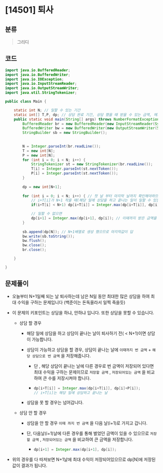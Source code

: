 # [14501] 퇴사

## 분류
> 그리디 

## 코드
```java
import java.io.BufferedReader;
import java.io.BufferedWriter;
import java.io.IOException;
import java.io.InputStreamReader;
import java.io.OutputStreamWriter;
import java.util.StringTokenizer;

public class Main {

	static int N; // 일할 수 있는 기간
	static int[] T,P, dp; // 상담 완료 기간, 상담 했을 때 받을 수 있는 금액, 메모이제이션 할 배열
	public static void main(String[] args) throws NumberFormatException, IOException {
		BufferedReader br = new BufferedReader(new InputStreamReader(System.in));
		BufferedWriter bw = new BufferedWriter(new OutputStreamWriter(System.out));
		StringBuilder sb = new StringBuilder();
		
		
		N = Integer.parseInt(br.readLine());
		T = new int[N];	
		P = new int[N];
		for (int i = 0; i < N; i++) {
			StringTokenizer st = new StringTokenizer(br.readLine());
			T[i] = Integer.parseInt(st.nextToken());
			P[i] = Integer.parseInt(st.nextToken());
		}
		
		dp = new int[N+1];
		
		for (int i = 0; i < N; i++) { // 첫 날 부터 마지막 날까지 확인해야하므로 반복
			// i+T[i]가 N+1 작을 때(해당 일에 상담을 하고 끝나는 일이 일할 수 있는 기간보다 작을 때) , 즉 일할 수 있을 때
			if(i+T[i] < N+1) dp[i+T[i]] = Integer.max(dp[i+T[i]], dp[i]+P[i]);  // 일 끝나고 받을 수 있는 돈을 저장 , 해당 일에 받을 수 있는 경우에서 가장 큰 금액만 저장

			// 일할 수 없으면 
			dp[i+1] = Integer.max(dp[i+1], dp[i]); // 이때까지 받은 금액을 다음 날로 옮겨야함 , 단 다음 날에도 상담 해서 받은 돈이 있을 수 있으니 가장 많이 받은 금액으로 저장
		}
		
		sb.append(dp[N]); // N+1배열로 생성 했으므로 마지막값이 답
		bw.write(sb.toString());
		bw.flush();
		bw.close();
		br.close();

	}

}

```

## 문제풀이

- 오늘부터 N+1일째 되는 날 퇴사하는데 남은 N일 동안 최대한 많은 상담을 하여 최대 수익을 구하는 문제입니다 (백준이는 돈독올라서 일찍 죽을듯)

- 이 문제의 키포인트는 상담을 하냐, 안하냐 입니다. 또한 상담을 못할 수 있습니다.

  - 상담 할 경우

    - 해당 일에 상담을 하고 상담이 끝나는 날이 퇴사하기 전( < N+1)이면 상담이 가능합니다.

    - 상담이 가능하고 상담을 할 경우, 상담이 끝나는 날에 `이때까지 번 금액` + `해당 상담으로 번 금액` 을 저장해줍니다.

      - 단 , 해당 상담이 끝나는 날에 다른 경우로 번 금액이 저장되어 있다면 최대 수익을 구하는 문제이므로 `저장할 금액` , `저장되어있는 금액` 을 비교하여 큰 수를 저장시켜야 합니다.

      - ```java
        dp[i+T[i]] = Integer.max(dp[i+T[i]], dp[i]+P[i]);
        // i+T[i]는 해당 일에 상담하고 끝나는 날
        ```

    - 상담을 못 할 경우는 넘어갑니다.

  - 상담 안 할 경우

    - 상담을 안 할 경우 `이때 까지 번 금액` 을 다음 날(i+1)로 가지고 갑니다.

    - 단, 다음날(i+1)날에 다른 경우를 통해 벌었던 금액이 있을 수 있으므로 `저장할 금액` , `저장되어있는 금액` 을 비교하여 큰 금액을 저장합니다.

      - ```java
        dp[i+1] = Integer.max(dp[i+1], dp[i]);
        ```

        

- 위의 경우를 다 따져보면 N+1날에 최대 수익이 저장되어있으므로 dp[N]에 저장된 값이 결과가 됩니다.